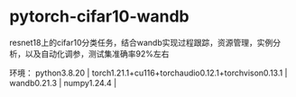 # pytorch-cifar10-wandb
resnet18上的cifar10分类任务，结合wandb实现过程跟踪，资源管理，实例分析，以及自动化调参，测试集准确率92%左右

环境：
python3.8.20 | torch1.21.1+cu116+torchaudio0.12.1+torchvison0.13.1 | wandb0.21.3 | numpy1.24.4 |
